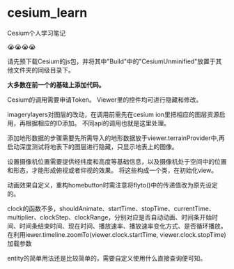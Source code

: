 # cesium_learn
Cesium个人学习笔记

:sob::sob::sob::sob:

请先预下载Cesium的js包，并将其中"Build"中的"CesiumUnminified"放置于其他文件夹的同级目录下。

**大多数在前一个的基础上添加代码。**

Cesium的调用需要申请Token。
Viewer里的控件均可进行隐藏和修改。

imagerylayers对图层的改动，在调用前需先在cesium ion里把相应的图层资源启用，再根据相应的ID添加。
不同api的调用也就是这里处理。

添加地形数据的步骤需要先所需导入的地形数据放于viewer.terrainProvider中,再启动深度测试将地表下的图层进行隐藏，只显示地表上的图像。

设置摄像机位置需要提供经纬度和高度等基础信息，以及摄像机处于空间中的位置和形态，才能形成俯视或者仰视的效果。
将这些构成一个类，在初始化view。

动画效果自定义，重构homebutton时需注意将flyto()中的传递值改为原先设定的。

clock的函数不多，shouldAnimate、startTime、stopTime、currentTime、multiplier、clockStep、clockRange，分别对应是否自动动画、时间条开始时间、时间条结束时间、现在时间、播放速率、播放速率变化方式、是否循环播放。
在利用iewer.timeline.zoomTo(viewer.clock.startTime, viewer.clock.stopTime)  加载参数

entity的简单用法还是比较简单的，需要自定义使用什么直接查询便可知。
